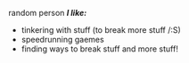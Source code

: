 random person
***I like:***
- tinkering with stuff (to break more stuff /:S)
- speedrunning gaemes
- finding ways to break stuff
and more stuff!